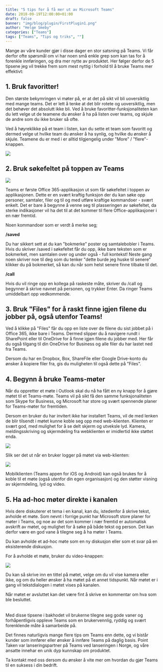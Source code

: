 ```yaml
---
title: "5 tips for å få mer ut av Microsoft Teams"
date: 2018-09-19T12:00:00+01:00
draft: false
banner: "img/blog/plugin/FirstPlugin1.png"
author: "Helge Smeby"
categories: ["Teams"]
tags: ["Teams", "Tips og triks", ""]
---
```


 
Mange av våre kunder gjør i disse dager en stor satsning på Teams. Vi får derfor ofte spørsmål om vi har noen små enkle grep som kan tas for å forenkle innføringen, og dra mer nytte av produktet. Her følger derfor de 5 tipsene jeg vil trekke frem som mest nyttig i forhold til å bruke Teams mer effektivt:  
 
## 1. Bruk favoritter! 
Den største bekymringen vi møter på, er at det på sikt vil bli uoversiktlig med mange teams. Det er lett å tenke at det blir rotete og uoversiktlig, men det behøver det absolutt ikke bli. Ved å bruke favoritter-funksjonaliteten kan du lett velge ut de teamene du ønsker å ha på listen over teams, og skjule de andre som du ikke bruker så ofte.   
 
 Ved å høyreklikke på et team  i listen, kan du sette et team som favoritt og dermed velge ut hvilke team du ønsker å ha synlig, og hvilke du ønsker å skjule. Teamene du er med i er alltid tilgjengelig under "More" / "flere"-knappen.  
 
 <img class="img-fluid mt-4 mb-4" src="/img/blog/5tipsteams/Favoritter.png" /> 

## 2. Bruk søkefeltet på toppen av Teams 

<img class="img-fluid mt-4 mb-4" src="/img/blog/5tipsteams/Sokebar.PNG" /> 

Teams er første Office 365-applikasjon ut som får søkefeltet i toppen av applikasjonen. Dette er en svært kraftig funksjon der du kan søke opp personer, samtaler, filer og til og med utføre kraftige kommandoer - svært enkelt. Det er bare å begynne å venne seg til plasseringen av søkefeltet, da sterke indikasjoner vil ha det til at det kommer til flere Office-applikasjoner i en nær fremtid.  
 
Noen kommandoer som er verdt å merke seg;  

**/saved**

Du har sikkert sett at du kan "bokmerke" poster og samtalebobler i Teams. Hvis du skriver /saved i søkefeltet får du opp, ikke bare teksten som er bokmerket, men samtalen over og under også - full kontekst! Neste gang noen skriver noe til deg som du tenker "dette burde jeg huske til senere" klikker du på bokmerket, så kan du når som helst senere finne tilbake til det.  
 
**/call**

Hvis du vil ringe opp en kollega på raskeste måte, skriver du /call og begynner å skrive navnet på personen, og trykker Enter. Da ringer Teams umiddelbart opp vedkommende.  
 
 
## 3. Bruk "Files" for å raskt finne igjen filene du jobber på, også utenfor Teams!  
 
Ved å klikke på "Files" får du opp en liste over de filene du sist jobbet på i Office 365, ikke bare i Teams. Dermed slipper du å navigere rundt i SharePoint eller til OneDrive for å finne igjen filene du jobber med. Her får du også tilgang til din OneDrive for Business og alle filer du har lastet ned fra Teams.  
 
Dersom  du har en Dropbox, Box, ShareFile eller Google Drive-konto du ønsker å kopiere filer fra, gis du muligheten til også dette på "Files".  
 
## 4. Begynn å bruke Teams-møter  
 
Når du oppretter et møte i Outlook skal du nå ha fått en ny knapp for å gjøre møtet til et Teams-møte. Teams vil på sikt få den samme funksjonaliteten som Skype for Business, og Microsoft har store og svært spennende planer for Teams-møter for fremtiden.  
 
Dersom en bruker du har invitert ikke har installert Teams, vil de med lenken de blir tilsendt i møtet kunne koble seg opp med web-klienten. Klienten er svært god, med mulighet for å se delt skjerm og utveksle lyd. Kamera, meldingsskriving og skjermdeling fra webklienten er imidlertid ikke støttet enda.  
 
 <img class="img-fluid mt-4 mb-4" src="/img/blog/5tipsteams/OutlookTeamsMote.png" /> 

Slik ser det ut når en bruker logger på møtet via web-klienten:  

<img class="img-fluid mt-4 mb-4" src="/img/blog/5tipsteams/TeamsWebKlientMote.png" /> 
 
 
Mobilklienten (Teams appen for iOS og Android) kan også brukes for å koble til et møte (også utenfor din egen organisasjon) og den støtter visning av skjermdeling, lyd og video.  
 
## 5. Ha ad-hoc møter direkte i kanalen 
 
Hvis dere diskuterer et tema i en kanal, kan du, istedenfor å skrive tekst, avholde et møte. Som  nevnt i forrige punkt har Microsoft store planer for møter i Teams, og noe av det som kommer i nær fremtid er automatisk avskrift av møtet, og mulighet for å søke på både tekst og person. Det kan derfor være en god vane å tilegne seg å ha møter i Teams.  
 
Du kan avholde et ad-hoc møte som en ny diskusjon eller som et svar på en eksisterende diskusjon.  
 
For å avholde et møte, bruker du video-knappen:  

<img class="img-fluid mt-4 mb-4" src="/img/blog/5tipsteams/AdHocMote.png" /> 
 
Du kan så skrive inn en tittel på møtet, velge om du vil vise kamera eller ikke, og om du heller ønsker å ha møtet på et annet tidspunkt. Når møtet er i gang vil tekstdialogen i møtet vises på kanalen.  
 
Når møtet er avsluttet kan det være fint å skrive en kommentar om hva som ble besluttet.  
<br/><br/>
Med disse tipsene i bakhodet vil brukerne tilegne seg gode vaner og forhåpentligvis oppleve Teams som en brukervennlig, ryddig og svært forenklende måte å samarbeide på. 

Det finnes naturligvis mange flere tips om Teams enn dette, og vi bistår kunder som innfører eller ønsker å innføre Teams på daglig basis. Point Taken var lanseringspartner på Teams ved lanseringen i Norge, og våre ansatte innehar en unik dyp kunnskap om produktet. 

Ta kontakt med oss dersom du ønsker å vite mer om hvordan du gjør Teams til en suksess i din bedrift. 


 
 